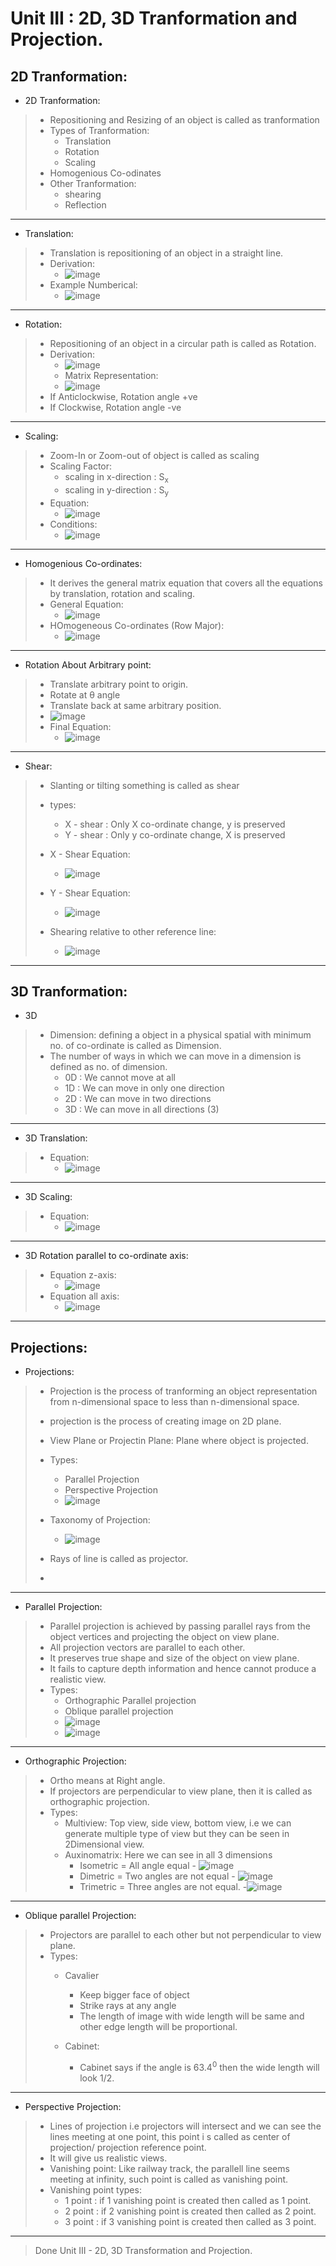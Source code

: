 # Unit III : 2D, 3D Tranformation and Projection.

## 2D Tranformation:

* 2D Tranformation:
> * Repositioning and Resizing of an object is called as tranformation
> * Types of Tranformation:
> 	* Translation
> 	* Rotation
> 	* Scaling
> * Homogenious Co-odinates
> * Other Tranformation:
> 	* shearing
> 	* Reflection


---

* Translation:
> * Translation is repositioning of an object in a straight line.
> * Derivation:
>	* ![image](https://user-images.githubusercontent.com/68887544/115364013-96390e80-a1e0-11eb-90e5-9b5ee3e5c0d8.png)
> * Example Numberical:
> 	*  ![image](https://user-images.githubusercontent.com/68887544/115364625-342cd900-a1e1-11eb-868c-122712a80682.png)

---

* Rotation:
> * Repositioning of an object in a circular path is called as Rotation.
> * Derivation:
> 	*  ![image](https://user-images.githubusercontent.com/68887544/115368302-93d8b380-a1e4-11eb-9e3c-7d4712651f27.png)
> 	* Matrix Representation:
> 	* ![image](https://user-images.githubusercontent.com/68887544/115368805-13668280-a1e5-11eb-8a6c-380a146466e1.png)
> * If Anticlockwise, Rotation angle +ve
> * If Clockwise, Rotation angle -ve

---

* Scaling:
> * Zoom-In or Zoom-out of object is called as scaling
> * Scaling Factor:
> 	* scaling in x-direction : S<sub>x</sub>
> 	* scaling in y-direction : S<sub>y</sub>
> * Equation:
> 	* ![image](https://user-images.githubusercontent.com/68887544/115370628-def3c600-a1e6-11eb-829c-f4835123a132.png)
> * Conditions:
> 	* ![image](https://user-images.githubusercontent.com/68887544/115371255-6fcaa180-a1e7-11eb-8881-ae8a6616efa2.png)

---

* Homogenious Co-ordinates:
> * It derives the general matrix equation that covers all the equations by translation, rotation and scaling.
> * General Equation:
> 	*  ![image](https://user-images.githubusercontent.com/68887544/115372643-bec50680-a1e8-11eb-87e2-28cc673c199f.png)
> * HOmogeneous Co-ordinates (Row Major):
> 	* ![image](https://user-images.githubusercontent.com/68887544/115381574-52023a00-a1f1-11eb-9f36-d157b2233a06.png)

---

* Rotation About Arbitrary point:
> * Translate arbitrary point to origin.
> * Rotate at θ angle
> * Translate back at same arbitrary position.
> * ![image](https://user-images.githubusercontent.com/68887544/115510442-5d12a400-a29d-11eb-807f-229d74f76ccb.png)
> * Final Equation:
> 	* ![image](https://user-images.githubusercontent.com/68887544/115510920-e9bd6200-a29d-11eb-83f8-3a5541ef5062.png)
>

---

* Shear:
> * Slanting or tilting something is called as shear
> * types:
> 	* X - shear : Only X co-ordinate change, y is preserved
> 	* Y - shear : Only y co-ordinate change, X is preserved
> * X - Shear Equation:
> 	* ![image](https://user-images.githubusercontent.com/68887544/115518819-3c028100-a2a6-11eb-9e16-b942724ef801.png)
> * Y - Shear Equation:
> 	* ![image](https://user-images.githubusercontent.com/68887544/115518988-68b69880-a2a6-11eb-81d6-248f03e180d9.png)
>
> * Shearing relative to other reference line:
> 	* ![image](https://user-images.githubusercontent.com/68887544/115536208-2ea1c280-a2b7-11eb-857f-b2f1c297cc06.png)


---

## 3D Tranformation:

* 3D
> * Dimension: defining a object in a physical spatial with minimum no. of co-ordinate is called as Dimension.
> * The number of ways in which we can move in a dimension is defined as no. of dimension.
> 	* 0D : We cannot move at all
>	* 1D : We can move in only one direction
> 	* 2D : We can move in two directions
> 	* 3D : We can move in all directions (3)

----

* 3D Translation:
> * Equation:
>   * ![image](https://user-images.githubusercontent.com/68887544/115537577-94db1500-a2b8-11eb-8724-08c32fab63de.png)
>

----

* 3D Scaling:
> * Equation:
> 	*   ![image](https://user-images.githubusercontent.com/68887544/115538761-d7512180-a2b9-11eb-8e0d-bf8850a9b857.png)

---

* 3D Rotation parallel to co-ordinate axis:
> * Equation z-axis:
>   * ![image](https://user-images.githubusercontent.com/68887544/115539641-d40a6580-a2ba-11eb-9988-8686663aa266.png)
> * Equation all axis:
>   * ![image](https://user-images.githubusercontent.com/68887544/115540213-7cb8c500-a2bb-11eb-9c51-dc6a7310a927.png)

---

## Projections:

* Projections:
> * Projection is the process of tranforming an object representation from n-dimensional space to less than n-dimensional space.
> * projection is the process of creating image on 2D plane.
> * View Plane or Projectin Plane: Plane where object is projected.
> * Types:
> 	* Parallel Projection
> 	* Perspective Projection
> 	*  ![image](https://user-images.githubusercontent.com/68887544/115541681-0ddc6b80-a2bd-11eb-817a-bf3a25c5b8a3.png)
> * Taxonomy of Projection:
>   * ![image](https://user-images.githubusercontent.com/68887544/115541885-44b28180-a2bd-11eb-9c6b-39aaf0d47ecd.png)
>
> * Rays of line is called as projector.
> *
---

* Parallel Projection:
> * Parallel projection is achieved by passing parallel rays from the object vertices and projecting the object on view plane.
> * All projection vectors are parallel to each other.
> * It preserves true shape and size of the object on view plane.
> * It fails to capture depth information and hence cannot produce a realistic view.
> * Types:
> 	* Orthographic Parallel projection
> 	* Oblique parallel projection
> 	* ![image](https://user-images.githubusercontent.com/68887544/115542078-80e5e200-a2bd-11eb-97a9-856061a94f89.png)
>   * ![image](https://user-images.githubusercontent.com/68887544/115542821-4c265a80-a2be-11eb-8ef2-9b8e19b2c698.png)

---

* Orthographic Projection:
> * Ortho means at Right angle.
> * If projectors are perpendicular to view plane, then it is called as orthographic projection.
> * Types:
> 	* Multiview: Top view, side view, bottom view, i.e we can generate multiple type of view but they can be seen in 2Dimensional view.
> 	* Auxinomatrix: Here we can see in all 3 dimensions
> 		* Isometric = All angle equal - ![image](https://user-images.githubusercontent.com/68887544/115545473-7a596980-a2c1-11eb-98bd-aaf2a8e6c933.png)
> 		* Dimetric = Two angles are not equal - ![image](https://user-images.githubusercontent.com/68887544/115545762-cdcbb780-a2c1-11eb-8335-028713f54014.png)
> 		* Trimetric = Three angles are not equal. -![image](https://user-images.githubusercontent.com/68887544/115545858-eb008600-a2c1-11eb-9a1e-786287391782.png)


---
* Oblique parallel Projection:
> * Projectors are parallel to each other but not perpendicular to view plane.
> * Types:
> 	* Cavalier
> 		* Keep bigger face of object
> 		* Strike rays at any angle
> 		* The length of image with wide length will be same and other edge length will be proportional.
> 		 
> 	* Cabinet:
> 		* Cabinet says if the angle is 63.4<sup>0</sup> then the wide length will look 1/2.
>

---

* Perspective Projection:
> * Lines of projection i.e projectors will intersect and we can see the lines meeting at one point, this point i s called as center of projection/ projection reference point.
> * It will give us realistic views.
> * Vanishing point: Like railway track, the parallell line seems meeting at infinity, such point is called as vanishing point.
> * Vanishing point types:
> 	* 1 point : if 1 vanishing point is created then called as 1 point.
> 	* 2 point : if 2 vanishing point is created then called as 2 point.
> 	* 3 point : if 3 vanishing point is created then called as 3 point.

---

> Done Unit III - 2D, 3D Transformation and Projection.
